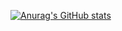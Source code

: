 [![Anurag's GitHub stats](https://github-readme-stats.vercel.app/api?username=superslowjelly?count_private=true&show_icons=true&theme=DARK)](https://github.com/anuraghazra/github-readme-stats)
